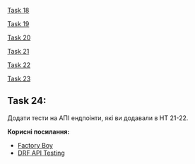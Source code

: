 [Task 18](../../HT_18/sears/task.md)

[Task 19](../../HT_19/sears/task.md)

[Task 20](../../HT_20/sears/task.md)

[Task 21](../../HT_21/sears-drf/task.md)

[Task 22](../../HT_22/sears-js/task.md)

[Task 23](../../HT_23/sears-celery/task.md)

## Task 24:


Додати тести на АПІ ендпоінти, які ви додавали в HT 21-22.

**Корисні посилання:**

- [Factory Boy](https://factoryboy.readthedocs.io/en/stable/index.html)
- [DRF API Testing](https://www.django-rest-framework.org/api-guide/testing/)